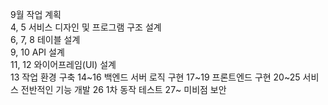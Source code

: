 9월 작업 계획 <br>
4, 5 서비스 디자인 및 프로그램 구조 설계 <br>
6, 7, 8 테이블 설계 <br>
9, 10 API 설계 <br>
11, 12 와이어프레임(UI) 설계 <br>
13 작업 환경 구축
14~16 백엔드 서버 로직 구현
17~19 프론트엔드 구현
20~25 서비스 전반적인 기능 개발
26 1차 동작 테스트
27~ 미비점 보안